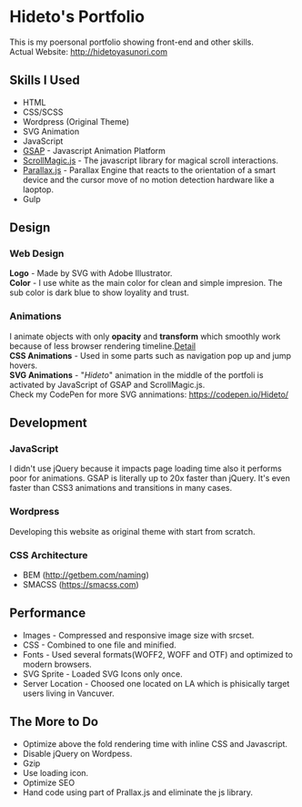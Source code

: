 # Hideto's Portfolio
This is my poersonal portfolio showing front-end and other skills.  
Actual Website: http://hidetoyasunori.com  

## Skills I Used
* HTML
* CSS/SCSS
* Wordpress (Original Theme)
* SVG Animation
* JavaScript
* [GSAP](https://greensock.com/gsap) - Javascript Animation Platform
* [ScrollMagic.js](http://scrollmagic.io/) - The javascript library for magical scroll interactions.
* [Parallax.js](https://github.com/wagerfield/parallax) - Parallax Engine that reacts to the orientation of a smart device and the cursor move of no motion detection hardware like a laoptop.
* Gulp

## Design
### Web Design
**Logo** - Made by SVG with Adobe Illustrator.  
**Color** - I use white as the main color for clean and simple impresion. The sub color is dark blue to show loyality and trust.

### Animations
I animate objects with only **opacity** and **transform** which smoothly work because of less browser rendering timeline.[Detail](https://developers.google.com/web/fundamentals/performance/rendering/)  
**CSS Animations** - Used in some parts such as navigation pop up and jump hovers.   
**SVG Animations** - "_Hideto_" animation in the middle of the portfoli is activated by JavaScript of GSAP and ScrollMagic.js.   
Check my CodePen for more SVG annimations:  https://codepen.io/Hideto/


## Development
### JavaScript
I didn't use jQuery because it impacts page loading time also it performs poor for animations.
GSAP is literally up to 20x faster than jQuery. It's even faster than CSS3 animations and transitions in many cases. 

### Wordpress
Developing this website as original theme with start from scratch.

### CSS Architecture
* BEM (http://getbem.com/naming)
* SMACSS (https://smacss.com)

## Performance
* Images - Compressed and responsive image size with srcset.
* CSS - Combined to one file and minified.
* Fonts - Used several formats(WOFF2, WOFF and OTF) and optimized to modern browsers.
* SVG Sprite - Loaded SVG Icons only once.
* Server Location - Choosed one located on LA which is phisically target users living in Vancuver.

## The More to Do
* Optimize above the fold rendering time with inline CSS and Javascript.
* Disable jQuery on Wordpess.
* Gzip
* Use loading icon.
* Optimize SEO
* Hand code using part of Prallax.js and eliminate the js library.